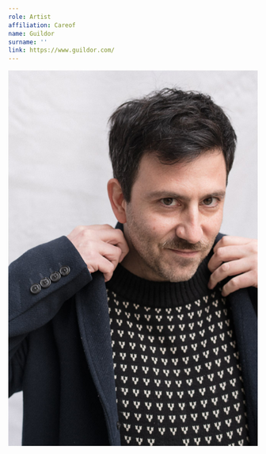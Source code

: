 ```yaml
---
role: Artist
affiliation: Careof
name: Guildor
surname: ''
link: https://www.guildor.com/
---
```


![{name} {surname}](./profile.jpg)
